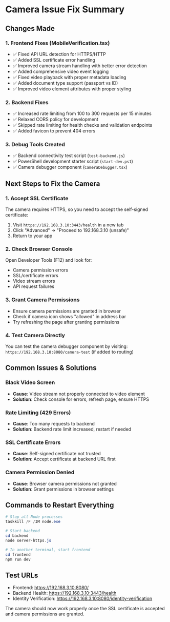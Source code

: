 # Camera Issue Fix Summary

## Changes Made

### 1. Frontend Fixes (MobileVerification.tsx)
- ✅ Fixed API URL detection for HTTPS/HTTP
- ✅ Added SSL certificate error handling
- ✅ Improved camera stream handling with better error detection
- ✅ Added comprehensive video event logging
- ✅ Fixed video playback with proper metadata loading
- ✅ Added document type support (passport vs ID)
- ✅ Improved video element attributes with proper styling

### 2. Backend Fixes
- ✅ Increased rate limiting from 100 to 300 requests per 15 minutes
- ✅ Relaxed CORS policy for development
- ✅ Skipped rate limiting for health checks and validation endpoints
- ✅ Added favicon to prevent 404 errors

### 3. Debug Tools Created
- ✅ Backend connectivity test script (`test-backend.js`)
- ✅ PowerShell development starter script (`start-dev.ps1`)
- ✅ Camera debugger component (`CameraDebugger.tsx`)

## Next Steps to Fix the Camera

### 1. Accept SSL Certificate
The camera requires HTTPS, so you need to accept the self-signed certificate:
1. Visit `https://192.168.3.10:3443/health` in a new tab
2. Click "Advanced" → "Proceed to 192.168.3.10 (unsafe)"
3. Return to your app

### 2. Check Browser Console
Open Developer Tools (F12) and look for:
- Camera permission errors
- SSL/certificate errors
- Video stream errors
- API request failures

### 3. Grant Camera Permissions
- Ensure camera permissions are granted in browser
- Check if camera icon shows "allowed" in address bar
- Try refreshing the page after granting permissions

### 4. Test Camera Directly
You can test the camera debugger component by visiting:
`https://192.168.3.10:8080/camera-test` (if added to routing)

## Common Issues & Solutions

### Black Video Screen
- **Cause**: Video stream not properly connected to video element
- **Solution**: Check console for errors, refresh page, ensure HTTPS

### Rate Limiting (429 Errors)
- **Cause**: Too many requests to backend
- **Solution**: Backend rate limit increased, restart if needed

### SSL Certificate Errors
- **Cause**: Self-signed certificate not trusted
- **Solution**: Accept certificate at backend URL first

### Camera Permission Denied
- **Cause**: Browser camera permissions not granted
- **Solution**: Grant permissions in browser settings

## Commands to Restart Everything

```powershell
# Stop all Node processes
taskkill /F /IM node.exe

# Start backend
cd backend
node server-https.js

# In another terminal, start frontend
cd frontend
npm run dev
```

## Test URLs
- Frontend: https://192.168.3.10:8080/
- Backend Health: https://192.168.3.10:3443/health
- Identity Verification: https://192.168.3.10:8080/identity-verification

The camera should now work properly once the SSL certificate is accepted and camera permissions are granted.